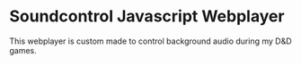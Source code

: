 # Soundcontrol Javascript Webplayer
This webplayer is custom made to control background audio during my D&D games.